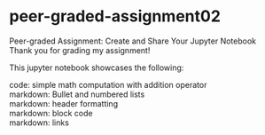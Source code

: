 # peer-graded-assignment02
Peer-graded Assignment: Create and Share Your Jupyter Notebook<br>
Thank you for grading my assignment!

This jupyter notebook showcases the following:

  code: simple math computation with addition operator <br>
  markdown: Bullet and numbered lists <br>
  markdown: header formatting <br>
  markdown: block code <br>
  markdown: links
